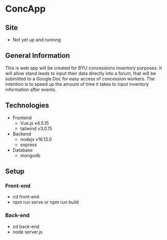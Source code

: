 # ConcApp

## Site
- Not yet up and running

## General Information
This is web app will be created for BYU concessions inventory purposes. It will allow stand leads to input their data directly into a forum, that will be submitted to a Google Doc for easy access of concession workers. The intention is to speed up the amount of time it takes to input inventory information after events.

## Technologies
- Frontend
	- Vue.js v4.5.15
	- tailwind v3.0.15
- Backend
	- nodejs v16.13.0
	- express 
- Database
	- mongodb


## Setup

### Front-end
- cd front-end
- npm run serve or npm run build

### Back-end
- cd back-end
- node server.js
